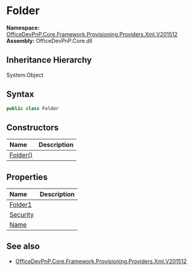 # Folder
  

**Namespace:** [OfficeDevPnP.Core.Framework.Provisioning.Providers.Xml.V201512](OfficeDevPnP.Core.Framework.Provisioning.Providers.Xml.V201512.md)  
**Assembly:** OfficeDevPnP.Core.dll  
## Inheritance Hierarchy
System.Object  
## Syntax
```C#
public class Folder
```
## Constructors
|**Name**|**Description**|
|:-----|:-----|
| [Folder()](OfficeDevPnP.Core.Framework.Provisioning.Providers.Xml.V201512.Folder.ctor1.md) | 
## Properties
|**Name**|**Description**|
|:-----|:-----|
| [Folder1](OfficeDevPnP.Core.Framework.Provisioning.Providers.Xml.V201512.Folder.Folder1.md) | 
| [Security](OfficeDevPnP.Core.Framework.Provisioning.Providers.Xml.V201512.Folder.Security.md) | 
| [Name](OfficeDevPnP.Core.Framework.Provisioning.Providers.Xml.V201512.Folder.Name.md) | 
## See also
- [OfficeDevPnP.Core.Framework.Provisioning.Providers.Xml.V201512](OfficeDevPnP.Core.Framework.Provisioning.Providers.Xml.V201512.md)
